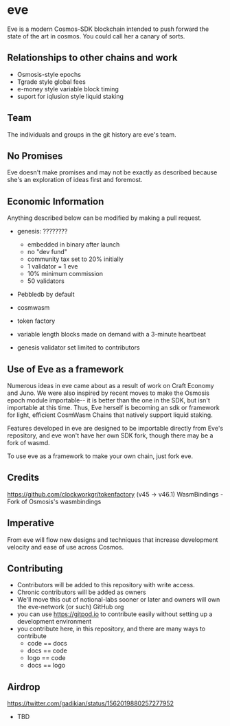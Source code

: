 # eve

Eve is a modern Cosmos-SDK blockchain intended to push forward the state of the art in cosmos.  You could call her a canary of sorts.

## Relationships to other chains and work

* Osmosis-style epochs
* Tgrade style global fees
* e-money style variable block timing
* suport for iqlusion style liquid staking


## Team

The individuals and groups in the git history are eve's team. 




## No Promises

Eve doesn't make promises and may not be exactly as described because she's an exploration of ideas first and foremost.

## Economic Information
Anything described below can be modified by making a pull request.  

* genesis:  ????????
  * embedded in binary after launch
  * no "dev fund"
  * community tax set to 20% initially
  * 1 validator = 1 eve
  * 10% minimum commission
  * 50 validators

  
  

* Pebbledb by default
* cosmwasm
* token factory
* variable length blocks made on demand with a 3-minute heartbeat
* genesis validator set limited to contributors

## Use of Eve as a framework

Numerous ideas in eve came about as a result of work on Craft Economy and Juno.  We were also inspired by recent moves to make the Osmosis epoch module importable-- it is better than the one in the SDK, but isn't importable at this time. Thus, Eve herself is becoming an sdk or framework for light, efficient CosmWasm Chains that natively support liquid staking.  

Features developed in eve are designed to be importable directly from Eve's repository, and eve won't have her own SDK fork, though there may be a fork of wasmd. 

To use eve as a framework to make your own chain, just fork eve. 

## Credits
https://github.com/clockworkgr/tokenfactory  (v45 -> v46.1)
WasmBindings - Fork of Osmosis's wasmbindings

## Imperative

From eve will flow new designs and techniques that increase development velocity and ease of use across Cosmos.  


## Contributing

* Contributors will be added to this repository with write access.
* Chronic contributors will be added as owners
* We'll move this out of notional-labs sooner or later and owners will own the eve-network (or such) GitHub org
* you can use https://gitpod.io to contribute easily without setting up a development environment
* you contribute here, in this repository, and there are many ways to contribute
  * code == docs
  * docs == code
  * logo == code
  * docs == logo


## Airdrop


https://twitter.com/gadikian/status/1562019880257277952

* TBD
